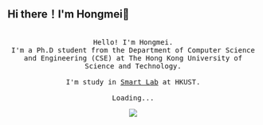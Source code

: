 ## Hi there！I'm Hongmei👋
<p align="center">
  <br>
  <samp>
    Hello! I'm Hongmei.
    <br>I'm a Ph.D student from the Department of Computer Science and Engineering (CSE) at The Hong Kong University of Science and Technology.<br>
    <br>I'm study in <a href="[http://write.blog.csdn.net/postlist](https://hkustsmartlab.github.io)" target="_blank">Smart Lab</a> at HKUST.<br>
    <br>Loading...<br>

<div align=center>
	<img src="https://github.com/HongmeiWANG-HKUST/HongmeiWANG-HKUST/assets/175083012/cbeceac5-c8e4-4efb-bdf9-0fc4ee84b302"/>
</div>

<!--
**HongmeiWANG-HKUST/HongmeiWANG-HKUST** is a ✨ _special_ ✨ repository because its `README.md` (this file) appears on your GitHub profile.

Here are some ideas to get you started:

- 🔭 I’m currently working on ...
- 🌱 I’m currently learning ...
- 👯 I’m looking to collaborate on ...
- 🤔 I’m looking for help with ...
- 💬 Ask me about ...
- 📫 How to reach me: ...
- 😄 Pronouns: ...
- ⚡ Fun fact: ...
-->
